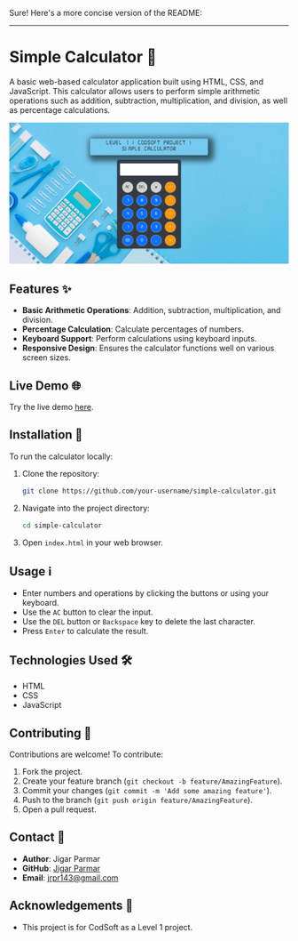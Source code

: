 Sure! Here's a more concise version of the README:

---

# Simple Calculator 🧮

A basic web-based calculator application built using HTML, CSS, and JavaScript. This calculator allows users to perform simple arithmetic operations such as addition, subtraction, multiplication, and division, as well as percentage calculations.

![Calculator Screenshot](download.png)

## Features ✨

- **Basic Arithmetic Operations**: Addition, subtraction, multiplication, and division.
- **Percentage Calculation**: Calculate percentages of numbers.
- **Keyboard Support**: Perform calculations using keyboard inputs.
- **Responsive Design**: Ensures the calculator functions well on various screen sizes.

## Live Demo 🌐

Try the live demo [here](https://jigarparmar313.github.io/codsoft-calculator/).

## Installation 🚀

To run the calculator locally:

1. Clone the repository:
   ```bash
   git clone https://github.com/your-username/simple-calculator.git
   ```
2. Navigate into the project directory:
   ```bash
   cd simple-calculator
   ```
3. Open `index.html` in your web browser.

## Usage ℹ️

- Enter numbers and operations by clicking the buttons or using your keyboard.
- Use the `AC` button to clear the input.
- Use the `DEL` button or `Backspace` key to delete the last character.
- Press `Enter` to calculate the result.

## Technologies Used 🛠️

- HTML
- CSS
- JavaScript

## Contributing 🤝

Contributions are welcome! To contribute:

1. Fork the project.
2. Create your feature branch (`git checkout -b feature/AmazingFeature`).
3. Commit your changes (`git commit -m 'Add some amazing feature'`).
4. Push to the branch (`git push origin feature/AmazingFeature`).
5. Open a pull request.

## Contact 📧

- **Author**: Jigar Parmar
- **GitHub**: [Jigar Parmar](https://jigarparmar313.github.io/)
- **Email**: jrpr143@gmail.com

## Acknowledgements 🙏

- This project is for CodSoft as a Level 1 project.

